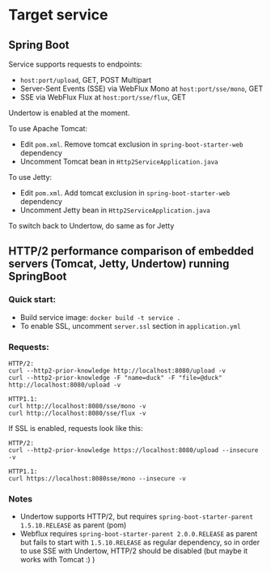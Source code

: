 # Target service
## Spring Boot

Service supports requests to endpoints:
- `host:port/upload`, GET, POST Multipart
- Server-Sent Events (SSE) via WebFlux Mono at `host:port/sse/mono`, GET
- SSE via WebFlux Flux at `host:port/sse/flux`, GET

Undertow is enabled at the moment.

To use Apache Tomcat:
- Edit `pom.xml`. Remove tomcat exclusion in `spring-boot-starter-web` dependency
- Uncomment Tomcat bean in `Http2ServiceApplication.java`

To use Jetty:
- Edit `pom.xml`. Add tomcat exclusion in `spring-boot-starter-web` dependency
- Uncomment Jetty bean in `Http2ServiceApplication.java`

To switch back to Undertow, do same as for Jetty


## HTTP/2 performance comparison of embedded servers (Tomcat, Jetty, Undertow) running SpringBoot

### Quick start:

- Build service image: `docker build -t service .`
- To enable SSL, uncomment `server.ssl` section in `application.yml`

### Requests:

```
HTTP/2:
curl --http2-prior-knowledge http://localhost:8080/upload -v
curl --http2-prior-knowledge -F "name=duck" -F "file=@duck" http://localhost:8080/upload -v

HTTP1.1:
curl http://localhost:8080/sse/mono -v
curl http://localhost:8080/sse/flux -v
```

If SSL is enabled, requests look like this:
```
HTTP/2:
curl --http2-prior-knowledge https://localhost:8080/upload --insecure -v

HTTP1.1:
curl https://localhost:8080sse/mono --insecure -v
```

### Notes
- Undertow supports HTTP/2, but requires `spring-boot-starter-parent 1.5.10.RELEASE` as parent (pom)
- Webflux requires `spring-boot-starter-parent 2.0.0.RELEASE` as parent but fails to start with `1.5.10.RELEASE` as regular dependency,
so in order to use SSE with Undertow, HTTP/2 should be disabled (but maybe it works with Tomcat :) )

